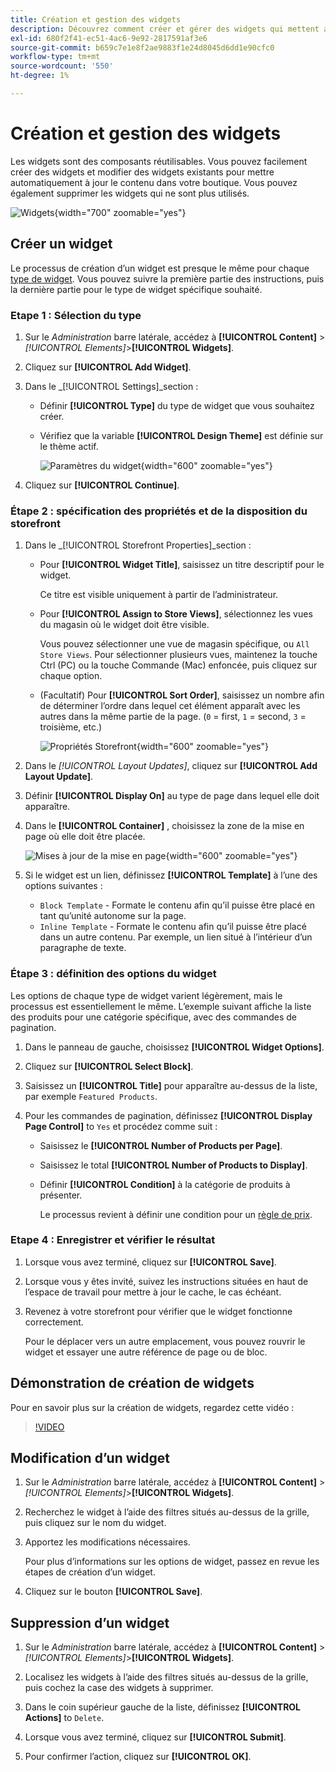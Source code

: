 ```yaml
---
title: Création et gestion des widgets
description: Découvrez comment créer et gérer des widgets qui mettent automatiquement à jour le contenu dans votre boutique.
exl-id: 680f2f41-ec51-4ac6-9e92-2817591af3e6
source-git-commit: b659c7e1e8f2ae9883f1e24d8045d6dd1e90cfc0
workflow-type: tm+mt
source-wordcount: '550'
ht-degree: 1%

---
```


# Création et gestion des widgets

Les widgets sont des composants réutilisables. Vous pouvez facilement créer des widgets et modifier des widgets existants pour mettre automatiquement à jour le contenu dans votre boutique. Vous pouvez également supprimer les widgets qui ne sont plus utilisés.

![Widgets](./assets/widgets.png){width="700" zoomable="yes"}

## Créer un widget

Le processus de création d’un widget est presque le même pour chaque [type de widget](widgets.md#widget-types). Vous pouvez suivre la première partie des instructions, puis la dernière partie pour le type de widget spécifique souhaité.

### Etape 1 : Sélection du type

1. Sur le _Administration_ barre latérale, accédez à **[!UICONTROL Content]** > _[!UICONTROL Elements]_>**[!UICONTROL Widgets]**.

1. Cliquez sur **[!UICONTROL Add Widget]**.

1. Dans le _[!UICONTROL Settings]_section :

   - Définir **[!UICONTROL Type]** du type de widget que vous souhaitez créer.

   - Vérifiez que la variable **[!UICONTROL Design Theme]** est définie sur le thème actif.

     ![Paramètres du widget](./assets/widget-settings.png){width="600" zoomable="yes"}

1. Cliquez sur **[!UICONTROL Continue]**.

### Étape 2 : spécification des propriétés et de la disposition du storefront

1. Dans le _[!UICONTROL Storefront Properties]_section :

   - Pour **[!UICONTROL Widget Title]**, saisissez un titre descriptif pour le widget.

     Ce titre est visible uniquement à partir de l’administrateur.

   - Pour **[!UICONTROL Assign to Store Views]**, sélectionnez les vues du magasin où le widget doit être visible.

     Vous pouvez sélectionner une vue de magasin spécifique, ou `All Store Views`. Pour sélectionner plusieurs vues, maintenez la touche Ctrl (PC) ou la touche Commande (Mac) enfoncée, puis cliquez sur chaque option.

   - (Facultatif) Pour **[!UICONTROL Sort Order]**, saisissez un nombre afin de déterminer l’ordre dans lequel cet élément apparaît avec les autres dans la même partie de la page. (`0` = first, `1` = second, `3` = troisième, etc.)

     ![Propriétés Storefront](./assets/widget-storefront-properties.png){width="600" zoomable="yes"}

1. Dans le _[!UICONTROL Layout Updates]_, cliquez sur **[!UICONTROL Add Layout Update]**.

1. Définir **[!UICONTROL Display On]** au type de page dans lequel elle doit apparaître.

1. Dans le **[!UICONTROL Container]** , choisissez la zone de la mise en page où elle doit être placée.

   ![Mises à jour de la mise en page](./assets/widget-layout-update-home-page.png){width="600" zoomable="yes"}

1. Si le widget est un lien, définissez **[!UICONTROL Template]** à l’une des options suivantes :

   - `Block Template` - Formate le contenu afin qu’il puisse être placé en tant qu’unité autonome sur la page.
   - `Inline Template` - Formate le contenu afin qu’il puisse être placé dans un autre contenu. Par exemple, un lien situé à l’intérieur d’un paragraphe de texte.

### Étape 3 : définition des options du widget

Les options de chaque type de widget varient légèrement, mais le processus est essentiellement le même. L’exemple suivant affiche la liste des produits pour une catégorie spécifique, avec des commandes de pagination.

1. Dans le panneau de gauche, choisissez **[!UICONTROL Widget Options]**.

1. Cliquez sur **[!UICONTROL Select Block]**.

1. Saisissez un **[!UICONTROL Title]** pour apparaître au-dessus de la liste, par exemple `Featured Products`.

1. Pour les commandes de pagination, définissez **[!UICONTROL Display Page Control]** to `Yes`  et procédez comme suit :

   - Saisissez le **[!UICONTROL Number of Products per Page]**.

   - Saisissez le total **[!UICONTROL Number of Products to Display]**.

   - Définir **[!UICONTROL Condition]** à la catégorie de produits à présenter.

     Le processus revient à définir une condition pour un [règle de prix](../merchandising-promotions/price-rules-catalog.md).

### Etape 4 : Enregistrer et vérifier le résultat

1. Lorsque vous avez terminé, cliquez sur **[!UICONTROL Save]**.

1. Lorsque vous y êtes invité, suivez les instructions situées en haut de l’espace de travail pour mettre à jour le cache, le cas échéant.

1. Revenez à votre storefront pour vérifier que le widget fonctionne correctement.

   Pour le déplacer vers un autre emplacement, vous pouvez rouvrir le widget et essayer une autre référence de page ou de bloc.

## Démonstration de création de widgets

Pour en savoir plus sur la création de widgets, regardez cette vidéo :

>[!VIDEO](https://video.tv.adobe.com/v/343786?quality=12)

## Modification d’un widget

1. Sur le _Administration_ barre latérale, accédez à **[!UICONTROL Content]** > _[!UICONTROL Elements]_>**[!UICONTROL Widgets]**.

1. Recherchez le widget à l’aide des filtres situés au-dessus de la grille, puis cliquez sur le nom du widget.

1. Apportez les modifications nécessaires.

   Pour plus d’informations sur les options de widget, passez en revue les étapes de création d’un widget.

1. Cliquez sur le bouton **[!UICONTROL Save]**.

## Suppression d’un widget

1. Sur le _Administration_ barre latérale, accédez à **[!UICONTROL Content]** > _[!UICONTROL Elements]_>**[!UICONTROL Widgets]**.

1. Localisez les widgets à l’aide des filtres situés au-dessus de la grille, puis cochez la case des widgets à supprimer.

1. Dans le coin supérieur gauche de la liste, définissez **[!UICONTROL Actions]** to `Delete`.

1. Lorsque vous avez terminé, cliquez sur **[!UICONTROL Submit]**.

1. Pour confirmer l’action, cliquez sur **[!UICONTROL OK]**.
